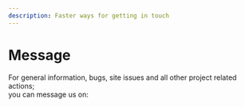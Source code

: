 ```yaml
---
description: Faster ways for getting in touch
---
```


# Message

For general information, bugs, site issues and all other project related actions;\
you can message us on:

